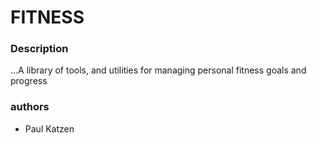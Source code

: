 # FITNESS

### Description
...A library of tools, and utilities for managing personal fitness goals and progress

### authors
* Paul Katzen